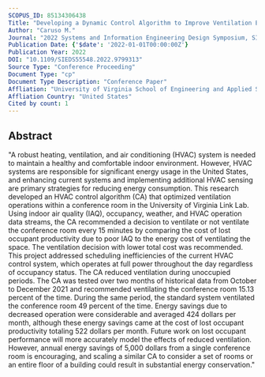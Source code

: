 ```yaml
---
SCOPUS_ID: 85134306438
Title: "Developing a Dynamic Control Algorithm to Improve Ventilation Efficiency in a University Conference Room"
Author: "Caruso M."
Journal: "2022 Systems and Information Engineering Design Symposium, SIEDS 2022"
Publication Date: {'$date': '2022-01-01T00:00:00Z'}
Publication Year: 2022
DOI: "10.1109/SIEDS55548.2022.9799313"
Source Type: "Conference Proceeding"
Document Type: "cp"
Document Type Description: "Conference Paper"
Affliation: "University of Virginia School of Engineering and Applied Science"
Affliation Country: "United States"
Cited by count: 1
---
```


## Abstract
"A robust heating, ventilation, and air conditioning (HVAC) system is needed to maintain a healthy and comfortable indoor environment. However, HVAC systems are responsible for significant energy usage in the United States, and enhancing current systems and implementing additional HVAC sensing are primary strategies for reducing energy consumption. This research developed an HVAC control algorithm (CA) that optimized ventilation operations within a conference room in the University of Virginia Link Lab. Using indoor air quality (IAQ), occupancy, weather, and HVAC operation data streams, the CA recommended a decision to ventilate or not ventilate the conference room every 15 minutes by comparing the cost of lost occupant productivity due to poor IAQ to the energy cost of ventilating the space. The ventilation decision with lower total cost was recommended. This project addressed scheduling inefficiencies of the current HVAC control system, which operates at full power throughout the day regardless of occupancy status. The CA reduced ventilation during unoccupied periods. The CA was tested over two months of historical data from October to December 2021 and recommended ventilating the conference room 15.13 percent of the time. During the same period, the standard system ventilated the conference room 49 percent of the time. Energy savings due to decreased operation were considerable and averaged 424 dollars per month, although these energy savings came at the cost of lost occupant productivity totaling 522 dollars per month. Future work on lost occupant performance will more accurately model the effects of reduced ventilation. However, annual energy savings of 5,000 dollars from a single conference room is encouraging, and scaling a similar CA to consider a set of rooms or an entire floor of a building could result in substantial energy conservation."
